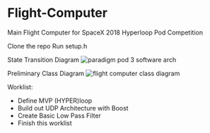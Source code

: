 # Flight-Computer
Main Flight Computer for SpaceX 2018 Hyperloop Pod Competition

Clone the repo
Run setup.h

State Transition Diagram
![paradigm pod 3 software arch](https://user-images.githubusercontent.com/24739064/34800872-bf2202cc-f633-11e7-956c-7a4b6d331905.jpg)

Preliminary Class Diagram
![flight computer class diagram](https://user-images.githubusercontent.com/24739064/34800510-1cf93872-f632-11e7-96ad-dbd6fc7a053a.jpg)

Worklist:
- Define MVP (HYPER)loop
- Build out UDP Architecture with Boost
- Create Basic Low Pass Filter
- Finish this worklist

